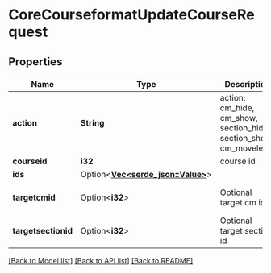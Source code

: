# CoreCourseformatUpdateCourseRequest

## Properties

Name | Type | Description | Notes
------------ | ------------- | ------------- | -------------
**action** | **String** | action: cm_hide, cm_show, section_hide, section_show, cm_moveleft... | [default to null]
**courseid** | **i32** | course id | 
**ids** | Option<[**Vec<serde_json::Value>**](serde_json::Value.md)> |  | [optional]
**targetcmid** | Option<**i32**> | Optional target cm id | [optional][default to null]
**targetsectionid** | Option<**i32**> | Optional target section id | [optional][default to null]

[[Back to Model list]](../README.md#documentation-for-models) [[Back to API list]](../README.md#documentation-for-api-endpoints) [[Back to README]](../README.md)


